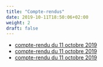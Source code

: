 ```yaml
---
title: "Compte-rendus"
date: 2019-10-11T18:50:06+02:00
weight: 2
draft: false
---
```


- [compte-rendu du 11 octobre 2019](/compte-rendus/CR-Direderot-2019-10-11.pdf)
- [compte-rendu du 11 octobre 2019](/compte-rendus/CR-Direderot-2019-10-11.pdf)
- [compte-rendu du 11 octobre 2019](/compte-rendus/CR-Direderot-2019-10-11.pdf)
